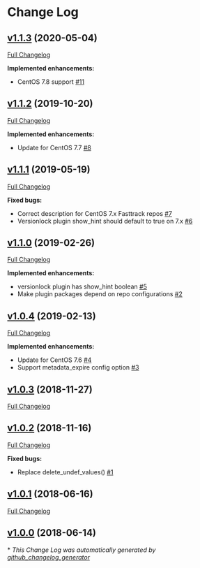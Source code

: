 # Change Log

## [v1.1.3](https://github.com/bodgit/puppet-yum/tree/v1.1.3) (2020-05-04)
[Full Changelog](https://github.com/bodgit/puppet-yum/compare/v1.1.2...v1.1.3)

**Implemented enhancements:**

- CentOS 7.8 support [\#11](https://github.com/bodgit/puppet-yum/issues/11)

## [v1.1.2](https://github.com/bodgit/puppet-yum/tree/v1.1.2) (2019-10-20)
[Full Changelog](https://github.com/bodgit/puppet-yum/compare/v1.1.1...v1.1.2)

**Implemented enhancements:**

- Update for CentOS 7.7 [\#8](https://github.com/bodgit/puppet-yum/issues/8)

## [v1.1.1](https://github.com/bodgit/puppet-yum/tree/v1.1.1) (2019-05-19)
[Full Changelog](https://github.com/bodgit/puppet-yum/compare/v1.1.0...v1.1.1)

**Fixed bugs:**

- Correct description for CentOS 7.x Fasttrack repos [\#7](https://github.com/bodgit/puppet-yum/issues/7)
- Versionlock plugin show\_hint should default to true on 7.x [\#6](https://github.com/bodgit/puppet-yum/issues/6)

## [v1.1.0](https://github.com/bodgit/puppet-yum/tree/v1.1.0) (2019-02-26)
[Full Changelog](https://github.com/bodgit/puppet-yum/compare/v1.0.4...v1.1.0)

**Implemented enhancements:**

- versionlock plugin has show\_hint boolean [\#5](https://github.com/bodgit/puppet-yum/issues/5)
- Make plugin packages depend on repo configurations [\#2](https://github.com/bodgit/puppet-yum/issues/2)

## [v1.0.4](https://github.com/bodgit/puppet-yum/tree/v1.0.4) (2019-02-13)
[Full Changelog](https://github.com/bodgit/puppet-yum/compare/v1.0.3...v1.0.4)

**Implemented enhancements:**

- Update for CentOS 7.6 [\#4](https://github.com/bodgit/puppet-yum/issues/4)
- Support metadata\_expire config option [\#3](https://github.com/bodgit/puppet-yum/issues/3)

## [v1.0.3](https://github.com/bodgit/puppet-yum/tree/v1.0.3) (2018-11-27)
[Full Changelog](https://github.com/bodgit/puppet-yum/compare/v1.0.2...v1.0.3)

## [v1.0.2](https://github.com/bodgit/puppet-yum/tree/v1.0.2) (2018-11-16)
[Full Changelog](https://github.com/bodgit/puppet-yum/compare/v1.0.1...v1.0.2)

**Fixed bugs:**

- Replace delete\_undef\_values\(\) [\#1](https://github.com/bodgit/puppet-yum/issues/1)

## [v1.0.1](https://github.com/bodgit/puppet-yum/tree/v1.0.1) (2018-06-16)
[Full Changelog](https://github.com/bodgit/puppet-yum/compare/v1.0.0...v1.0.1)

## [v1.0.0](https://github.com/bodgit/puppet-yum/tree/v1.0.0) (2018-06-14)


\* *This Change Log was automatically generated by [github_changelog_generator](https://github.com/skywinder/Github-Changelog-Generator)*